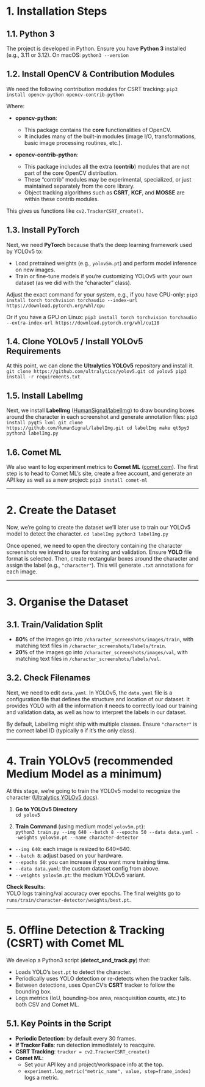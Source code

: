 # 1. Installation Steps

## 1.1. Python 3

The project is developed in Python. Ensure you have **Python 3** installed (e.g., 3.11 or 3.12). On macOS:
`python3 --version`

## 1.2. Install OpenCV & Contribution Modules

We need the following contribution modules for CSRT tracking:
`pip3 install opencv-python opencv-contrib-python`

Where:

- **opencv-python**:  
  - This package contains the **core** functionalities of OpenCV.  
  - It includes many of the built-in modules (image I/O, transformations, basic image processing routines, etc.).

- **opencv-contrib-python**:  
  - This package includes all the extra (**contrib**) modules that are not part of the core OpenCV distribution.  
  - These “contrib” modules may be experimental, specialized, or just maintained separately from the core library.  
  - Object tracking algorithms such as **CSRT**, **KCF**, and **MOSSE** are within these contrib modules.

This gives us functions like `cv2.TrackerCSRT_create()`. 

## 1.3. Install PyTorch

Next, we need **PyTorch** because that’s the deep learning framework used by YOLOv5 to:
- Load pretrained weights (e.g., `yolov5m.pt`) and perform model inference on new images.
- Train or fine-tune models if you’re customizing YOLOv5 with your own dataset (as we did with the “character” class).


Adjust the exact command for your system, e.g., if you have CPU-only:
`pip3 install torch torchvision torchaudio --index-url https://download.pytorch.org/whl/cpu`

Or if you have a GPU on Linux:
`pip3 install torch torchvision torchaudio --extra-index-url https://download.pytorch.org/whl/cu118`

## 1.4. Clone YOLOv5 / Install YOLOv5 Requirements

At this point, we can clone the **Ultralytics YOLOv5** repository and install it.
`git clone https://github.com/ultralytics/yolov5.git cd yolov5 pip3 install -r requirements.txt`

## 1.5. Install LabelImg

Next, we install **LabelImg** ([HumanSignal/labelImg](https://github.com/HumanSignal/labelImg)) to draw bounding boxes around the character in each screenshot and generate annotation files:
`pip3 install pyqt5 lxml git clone https://github.com/HumanSignal/labelImg.git
cd labelImg
make qt5py3
python3 labelImg.py`


## 1.6. Comet ML
We also want to log experiment metrics to **Comet ML** ([comet.com](https://www.comet.com/)). The first step is to head to Comet ML’s site, create a free account, and generate an API key as well as a new project:
`pip3 install comet-ml`

---

# 2. Create the Dataset

Now, we’re going to create the dataset we’ll later use to train our YOLOv5 model to detect the character.
`cd labelImg python3 labelImg.py`


Once opened, we need to open the directory containing the character screenshots we intend to use for training and validation. Ensure **YOLO** file format is selected. Then, create rectangular boxes around the character and assign the label (e.g., `"character"`). This will generate `.txt` annotations for each image.

---

# 3. Organise the Dataset

## 3.1. Train/Validation Split

- **80%** of the images go into `/character_screenshots/images/train`, with matching text files in `/character_screenshots/labels/train`.
- **20%** of the images go into `/character_screenshots/images/val`, with matching text files in `/character_screenshots/labels/val`.

## 3.2. Check Filenames

Next, we need to edit `data.yaml`. In YOLOv5, the `data.yaml` file is a configuration file that defines the structure and location of our dataset. It provides YOLO with all the information it needs to correctly load our training and validation data, as well as how to interpret the labels in our dataset.

By default, LabelImg might ship with multiple classes. Ensure `"character"` is the correct label ID (typically `0` if it’s the only class).

---

# 4. Train YOLOv5 (recommended Medium Model as a minimum)

At this stage, we’re going to train the YOLOv5 model to recognize the character ([Ultralytics YOLOv5 docs](https://docs.ultralytics.com)).

1. **Go to YOLOv5 Directory**  
`cd yolov5`


2. **Train Command** (using medium model `yolov5m.pt`):  
`python3 train.py --img 640 --batch 8 --epochs 50
--data data.yaml
--weights yolov5m.pt
--name character-detector`

- `--img 640`: each image is resized to 640×640.  
- `--batch 8`: adjust based on your hardware.  
- `--epochs 50`: you can increase if you want more training time.  
- `--data data.yaml`: the custom dataset config from above.  
- `--weights yolov5m.pt`: the medium YOLOv5 variant.

**Check Results**:  
YOLO logs training/val accuracy over epochs. The final weights go to `runs/train/character-detector/weights/best.pt`.

---

# 5. Offline Detection & Tracking (CSRT) with Comet ML

We develop a Python3 script (**detect_and_track.py**) that:
- Loads YOLO’s `best.pt` to detect the character.  
- Periodically uses YOLO detection or re-detects when the tracker fails.  
- Between detections, uses OpenCV’s **CSRT** tracker to follow the bounding box.  
- Logs metrics (IoU, bounding-box area, reacquisition counts, etc.) to both CSV and Comet ML.

## 5.1. Key Points in the Script
- **Periodic Detection**: by default every 30 frames.  
- **If Tracker Fails**: run detection immediately to reacquire.  
- **CSRT Tracking**: `tracker = cv2.TrackerCSRT_create()`
- **Comet ML**:  
  - Set your API key and project/workspace info at the top.  
  - `experiment.log_metric("metric_name", value, step=frame_index)` logs a metric.
